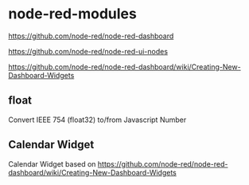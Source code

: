 # node-red-modules
https://github.com/node-red/node-red-dashboard

https://github.com/node-red/node-red-ui-nodes

https://github.com/node-red/node-red-dashboard/wiki/Creating-New-Dashboard-Widgets

## float
Convert IEEE 754 (float32) to/from Javascript Number

## Calendar Widget
Calendar Widget based on 
https://github.com/node-red/node-red-dashboard/wiki/Creating-New-Dashboard-Widgets



